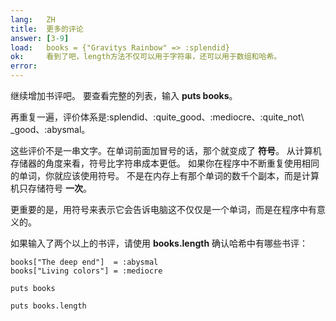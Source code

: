 ```yaml
---
lang:   ZH
title:  更多的评论
answer: [3-9]
load:   books = {"Gravitys Rainbow" => :splendid}
ok:     看到了吧，length方法不仅可以用于字符串，还可以用于数组和哈希。
error:
---
```


继续增加书评吧。
要查看完整的列表，输入 __puts books__。

再重复一遍，评价体系是:splendid、:quite_good、:mediocre、:quite_not\ _good、:abysmal。

这些评价不是一串文字。在单词前面加冒号的话，那个就变成了 __符号__。
从计算机存储器的角度来看，符号比字符串成本更低。
如果你在程序中不断重复使用相同的单词，你就应该使用符号。
不是在内存上有那个单词的数千个副本，而是计算机只存储符号 __一次__。

更重要的是，用符号来表示它会告诉电脑这不仅仅是一个单词，而是在程序中有意义的。

如果输入了两个以上的书评，请使用 __books.length__ 确认哈希中有哪些书评：

    books["The deep end"]  = :abysmal
    books["Living colors"] = :mediocre
    
    puts books
    
    puts books.length
